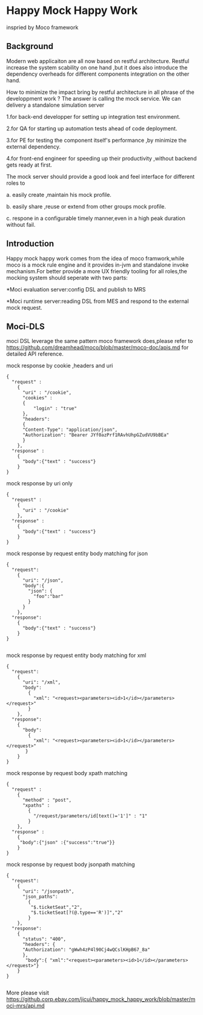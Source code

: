 Happy Mock Happy Work
=====================
inspried by Moco framework

Background
----

Modern web applicaiton are all now based on restful architecture.
Restful increase the system scability on one hand ,but it does also introduce the dependency overheads for different components integration on the other hand.

How to minimize the impact bring by restful architecture in all phrase of the developpment work ?
The answer is calling the mock service.
We can delivery a standalone simulation server

1.for back-end developper for setting up integration test environment.

2.for QA for starting up automation tests ahead of code deployment.

3.for PE for testing the component itself's performance ,by minimize the external dependency.

4.for front-end engineer for speeding up their productivity ,without backend gets ready at first.

The mock server should provide a good look and feel interface for different roles to

a. easily create ,maintain his mock profile.

b. easily share ,reuse or extend from other groups mock profile.

c. respone in a configurable timely manner,even in a high peak duration without fail.

Introduction
----
Happy mock happy work comes from the idea of moco framwork,while moco is a mock rule engine and it provides in-jvm and standalone invoke mechanism.For better provide a more UX friendly tooling for all roles,the mocking system should seperate with two parts:

*Moci evaluation server:config DSL and publish to MRS 

*Moci runtime server:reading DSL from MES and respond to the external mock request.


Moci-DLS
---
moci DSL leverage the same pattern moco framework does,please refer to 
https://github.com/dreamhead/moco/blob/master/moco-doc/apis.md
for detailed API reference.


mock response by cookie ,headers and uri
```
{
  "request" :
    {
      "uri" : "/cookie",
      "cookies" :
      {
          "login" : "true"
      },
      "headers": 
      {
      "Content-Type": "application/json",
      "Authorization": "Bearer JYf0azPrf1RAvhUhpGZudVU9bBEa"
      }  
    },
  "response" :
    {
      "body":{"text" : "success"}
    }
}

```
mock response by uri only
```
{
  "request" :
    {
      "uri" : "/cookie"
    },
  "response" :
    {
      "body":{"text" : "success"}
    }
}

```
mock response by request entity body matching for json
```
{
  "request": 
    {
      "uri": "/json",
      "body":{
        "json": {
          "foo":"bar"
        }
      }  
    },
  "response": 
    {
      "body":{"text" : "success"}
    }
}


```
mock response by request entity body matching for xml
```
{
  "request": 
    {
      "uri": "/xml",
      "body": 
        {
          "xml": "<request><parameters><id>1</id></parameters></request>"
        }
    },
  "response": 
    {
      "body": 
        {
          "xml": "<request><parameters><id>1</id></parameters></request>"
       }
    }
}

```
mock response by request body xpath matching
```
{
  "request" :
    {
      "method" : "post",
      "xpaths" : 
        {
          "/request/parameters/id[text()='1']" : "1"
        }
    },
  "response" :
    {
     "body":{"json" :{"success":"true"}}
    }
}

```
mock response by request body jsonpath matching
```
{
  "request": 
    {
      "uri": "/jsonpath",
      "json_paths": 
        {
         "$.ticketSeat","2",
         "$.ticketSeat[?(@.type=='R')]","2"
        }
    },
  "response": 
    {
      "status": "400",
      "headers": {
      "Authorization": "gWwh4zP4l90Cj4wQCslKHpB67_8a"
      },
       "body":{ "xml":"<request><parameters><id>1</id></parameters></request>"}
    }
}


```
More please visit <a  href= "https://github.corp.ebay.com/jicui/happy_mock_happy_work/blob/master/moci-mrs/api.md">https://github.corp.ebay.com/jicui/happy_mock_happy_work/blob/master/moci-mrs/api.md</a>
